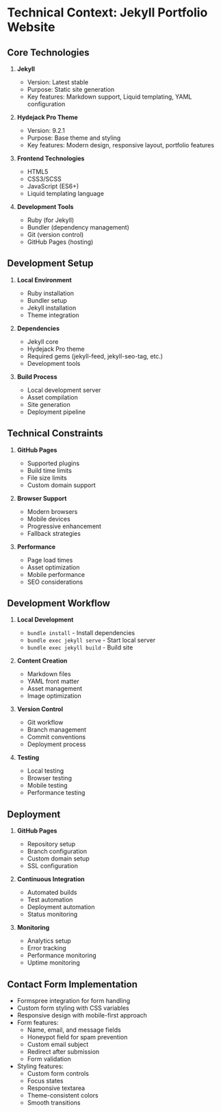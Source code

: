 # Technical Context: Jekyll Portfolio Website

## Core Technologies
1. **Jekyll**
   - Version: Latest stable
   - Purpose: Static site generation
   - Key features: Markdown support, Liquid templating, YAML configuration

2. **Hydejack Pro Theme**
   - Version: 9.2.1
   - Purpose: Base theme and styling
   - Key features: Modern design, responsive layout, portfolio features

3. **Frontend Technologies**
   - HTML5
   - CSS3/SCSS
   - JavaScript (ES6+)
   - Liquid templating language

4. **Development Tools**
   - Ruby (for Jekyll)
   - Bundler (dependency management)
   - Git (version control)
   - GitHub Pages (hosting)

## Development Setup
1. **Local Environment**
   - Ruby installation
   - Bundler setup
   - Jekyll installation
   - Theme integration

2. **Dependencies**
   - Jekyll core
   - Hydejack Pro theme
   - Required gems (jekyll-feed, jekyll-seo-tag, etc.)
   - Development tools

3. **Build Process**
   - Local development server
   - Asset compilation
   - Site generation
   - Deployment pipeline

## Technical Constraints
1. **GitHub Pages**
   - Supported plugins
   - Build time limits
   - File size limits
   - Custom domain support

2. **Browser Support**
   - Modern browsers
   - Mobile devices
   - Progressive enhancement
   - Fallback strategies

3. **Performance**
   - Page load times
   - Asset optimization
   - Mobile performance
   - SEO considerations

## Development Workflow
1. **Local Development**
   - `bundle install` - Install dependencies
   - `bundle exec jekyll serve` - Start local server
   - `bundle exec jekyll build` - Build site

2. **Content Creation**
   - Markdown files
   - YAML front matter
   - Asset management
   - Image optimization

3. **Version Control**
   - Git workflow
   - Branch management
   - Commit conventions
   - Deployment process

4. **Testing**
   - Local testing
   - Browser testing
   - Mobile testing
   - Performance testing

## Deployment
1. **GitHub Pages**
   - Repository setup
   - Branch configuration
   - Custom domain setup
   - SSL configuration

2. **Continuous Integration**
   - Automated builds
   - Test automation
   - Deployment automation
   - Status monitoring

3. **Monitoring**
   - Analytics setup
   - Error tracking
   - Performance monitoring
   - Uptime monitoring

## Contact Form Implementation
- Formspree integration for form handling
- Custom form styling with CSS variables
- Responsive design with mobile-first approach
- Form features:
  - Name, email, and message fields
  - Honeypot field for spam prevention
  - Custom email subject
  - Redirect after submission
  - Form validation
- Styling features:
  - Custom form controls
  - Focus states
  - Responsive textarea
  - Theme-consistent colors
  - Smooth transitions 